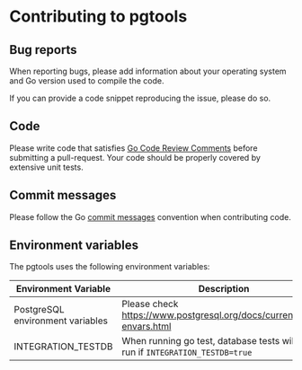 # Contributing to pgtools
## Bug reports
When reporting bugs, please add information about your operating system and Go version used to compile the code.

If you can provide a code snippet reproducing the issue, please do so.

## Code
Please write code that satisfies [Go Code Review Comments](https://github.com/golang/go/wiki/CodeReviewComments) before submitting a pull-request.
Your code should be properly covered by extensive unit tests.

## Commit messages
Please follow the Go [commit messages](https://github.com/golang/go/wiki/CommitMessage) convention when contributing code.

## Environment variables
The pgtools uses the following environment variables:

| Environment Variable | Description |
| - | - |
| PostgreSQL environment variables | Please check https://www.postgresql.org/docs/current/libpq-envars.html |
| INTEGRATION_TESTDB | When running go test, database tests will only run if `INTEGRATION_TESTDB=true` |
